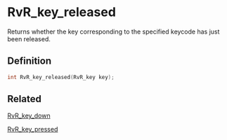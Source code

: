 # RvR_key_released

Returns whether the key corresponding to the specified keycode has just been released.

## Definition

```c
int RvR_key_released(RvR_key key);
```

## Related

[RvR_key_down](/rvr/rvr/key_down)

[RvR_key_pressed](/rvr/rvr/key_pressed)
